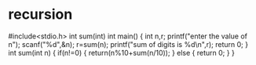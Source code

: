 # recursion
#include<stdio.h>
int sum(int)
int main()
{
   int n,r;
   printf("enter the value of n");
   scanf("%d",&n);
   r=sum(n);
   printf("sum of digits is %d\n",r);
   return 0;
}
int sum(int n)
{
   if(n!=0)
   {
      return(n%10+sum(n/10));
   }
   else
   {
      return 0;
   }
}   
   
